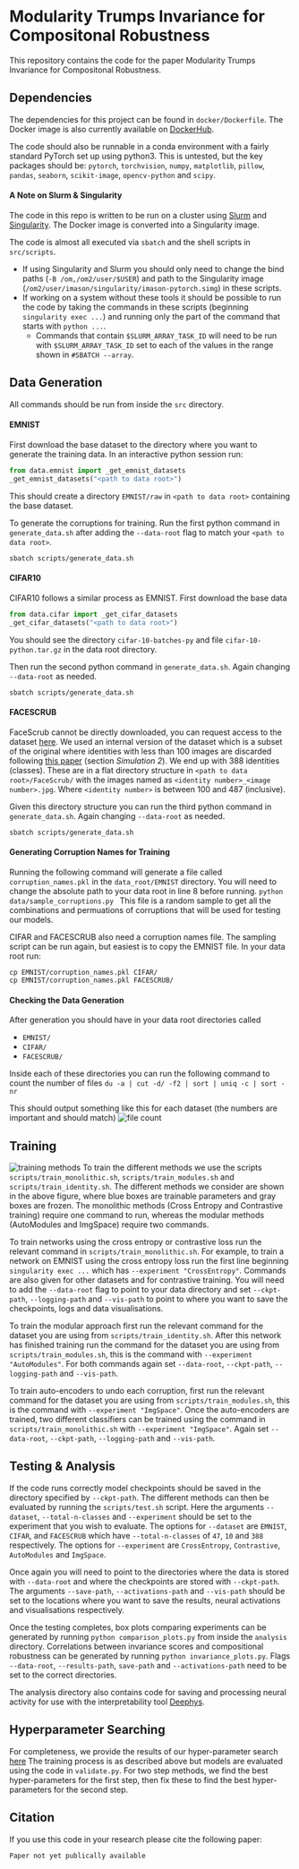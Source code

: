 # Modularity Trumps Invariance for Compositonal Robustness
This repository contains the code for the paper Modularity Trumps Invariance for Compositonal Robustness.

## Dependencies
The dependencies for this project can be found in ```docker/Dockerfile```. The Docker
image is also currently available on [DockerHub](https://hub.docker.com/repository/docker/ianxmason/pytorch/general).

The code should also be runnable in a conda environment with a fairly standard PyTorch set up using python3. 
This is untested, but the key packages should be: ```pytorch```, ```torchvision```, ```numpy```, ```matplotlib```, 
```pillow```, ```pandas```, ```seaborn```, ```scikit-image```, ```opencv-python``` and ```scipy```.

#### A Note on Slurm & Singularity
The code in this repo is written to be run on a cluster using [Slurm](https://slurm.schedmd.com/documentation.html) and
[Singularity](https://docs.sylabs.io/guides/3.5/user-guide/introduction.html). The Docker image is converted into a Singularity image.

The code is almost all executed via ```sbatch``` and the shell scripts in ```src/scripts```.
- If using Singularity and Slurm you should only need to change the bind paths (```-B /om,/om2/user/$USER```) 
and path to the Singularity image (```/om2/user/imason/singularity/imason-pytorch.simg```) in these scripts.
- If working on a system without these tools it should be possible to run the code by taking the commands in these scripts
  (beginning ```singularity exec ...```) and running only the part of the command that starts with ```python ...```.
  - Commands that contain ```$SLURM_ARRAY_TASK_ID``` will need to be run with ```$SLURM_ARRAY_TASK_ID``` set to each 
    of the values in the range shown in ```#SBATCH --array```.

## Data Generation

All commands should be run from inside the ```src``` directory.

#### EMNIST
First download the base dataset to the directory where you want to generate the training data. 
In an interactive python session run:
```python
from data.emnist import _get_emnist_datasets
_get_emnist_datasets("<path to data root>")
```
This should create a directory ```EMNIST/raw``` in ```<path to data root>``` containing the base dataset.

To generate the corruptions for training.
Run the first python command in ```generate_data.sh``` after adding the ```--data-root``` flag to match your ```<path to data root>```.
```
sbatch scripts/generate_data.sh
```

#### CIFAR10
CIFAR10 follows a similar process as EMNIST. First download the base data
```python
from data.cifar import _get_cifar_datasets
_get_cifar_datasets("<path to data root>")
```
You should see the directory ```cifar-10-batches-py``` and file ```cifar-10-python.tar.gz``` in the data root directory.

Then run the second python command in ```generate_data.sh```. Again changing ```--data-root``` as needed.
```
sbatch scripts/generate_data.sh
```

#### FACESCRUB
FaceScrub cannot be directly downloaded, you can request access to the dataset [here](http://vintage.winklerbros.net/facescrub.html).
We used an internal version of the dataset which is a subset of the original where identities with less than 100 images
are discarded following [this paper](https://www.pnas.org/doi/epdf/10.1073/pnas.1800901115) (section _Simulation 2_). 
We end up with 388 identities (classes). These are in a flat directory structure in ```<path to data root>/FaceScrub/``` with the images named as ```<identity number>_<image number>.jpg```. 
Where ```<identity number>``` is between 100 and 487 (inclusive).

Given this directory structure you can run the third python command in ```generate_data.sh```. Again changing ```--data-root``` as needed.
```
sbatch scripts/generate_data.sh
```

#### Generating Corruption Names for Training
Running the following command will generate a file called ```corruption_names.pkl``` in the ```data_root/EMNIST``` directory.
You will need to change the absolute path to your data root in line 8 before running.
```python data/sample_corruptions.py ```
This file is a random sample to get all the combinations and permuations of corruptions that will be used for testing our models.

CIFAR and FACESCRUB also need a corruption names file. The sampling script can be run again, but easiest is to copy the EMNIST file.
In your data root run:
```
cp EMNIST/corruption_names.pkl CIFAR/
cp EMNIST/corruption_names.pkl FACESCRUB/
```

#### Checking the Data Generation
After generation you should have in your data root directories called 

- ```EMNIST/```
- ```CIFAR/```
- ```FACESCRUB/```

Inside each of these directories you can run the following command to count the number of files
```du -a | cut -d/ -f2 | sort | uniq -c | sort -nr```

This should output something like this for each dataset (the numbers are important and should match)
![file count](assets/file_count.png)

## Training

![training methods](assets/methods.png)
To train the different methods we use the scripts ```scripts/train_monolithic.sh```, ```scripts/train_modules.sh``` and
```scripts/train_identity.sh```. The different methods we consider are shown in the above figure, where blue boxes are 
trainable parameters and gray boxes are frozen. The monolithic methods (Cross Entropy and Contrastive training) require
one command to run, whereas the modular methods (AutoModules and ImgSpace) require two commands.

To train networks using the cross entropy or contrastive loss run the relevant command in ```scripts/train_monolithic.sh```.
For example, to train a network on EMNIST using the cross entropy loss run the first line beginning ```singularity exec ...```
which has ```--experiment "CrossEntropy"```. 
Commands are also given for other datasets and for contrastive training. You will need to add the ```--data-root``` flag
to point to your data directory and set ```--ckpt-path```, ```--logging-path``` and ```--vis-path``` to point to where
you want to save the checkpoints, logs and data visualisations.

To train the modular approach first run the relevant command for the dataset you are using from 
```scripts/train_identity.sh```. After this network has finished training run the command for the dataset you are using from ```scripts/train_modules.sh```,
this is the command with ```--experiment "AutoModules"```. For both commands again set ```--data-root```,
```--ckpt-path```, ```--logging-path``` and ```--vis-path```.

To train auto-encoders to undo each corruption, first run the relevant command for the dataset you are using from 
```scripts/train_modules.sh```, this is the command with ```--experiment "ImgSpace"```. Once the auto-encoders are 
trained, two different classifiers can be trained using the command in ```scripts/train_monolithic.sh``` with
```--experiment "ImgSpace"```. Again set ```--data-root```, ```--ckpt-path```, ```--logging-path``` and ```--vis-path```.


## Testing & Analysis

If the code runs correctly model checkpoints should be saved in the directory specified by ```--ckpt-path```. The 
different methods can then be evaluated by running the ```scripts/test.sh``` script. 
Here the arguments ```--dataset```, ```--total-n-classes``` and ```--experiment```
should be set to the experiment that you wish to evaluate. The options for ```--dataset``` are ```EMNIST```, ```CIFAR```,
and ```FACESCRUB``` which have ```--total-n-classes``` of ```47```, ```10``` and ```388``` respectively. The options for ```--experiment```
are ```CrossEntropy```, ```Contrastive```, ```AutoModules``` and ```ImgSpace```.

Once again you will need to point to the directories where the data is stored with ```--data-root``` and where the 
checkpoints are stored with ```--ckpt-path```. The arguments ```--save-path```, ```--activations-path``` and ```--vis-path```
should be set to the locations where you want to save the results, neural activations and visualisations respectively.

Once the testing completes, box plots comparing experiments can be generated by running ```python comparison_plots.py```
from inside the ```analysis``` directory. Correlations between invariance scores and compositional robustness can be 
generated by running ```python invariance_plots.py```. Flags ```--data-root```, ```--results-path```, ```save-path```
and ```--activations-path``` need to be set to the correct directories.

The analysis directory also contains code for saving and processing neural activity for use with the interpretability
tool [Deephys](https://deephys.org).

## Hyperparameter Searching
For completeness, we provide the results of our hyper-parameter search [here](https://docs.google.com/spreadsheets/d/14tKjwqdU2hVBjWhOiVKYzchEYI6AboL41eBMWeUtJxA/edit?usp=sharing)
The training process is as described above but models are evaluated using the code in ```validate.py```. For two step
methods, we find the best hyper-parameters for the first step, then fix these to find the best hyper-parameters
for the second step.

## Citation
If you use this code in your research please cite the following paper:
```
Paper not yet publically available
```






